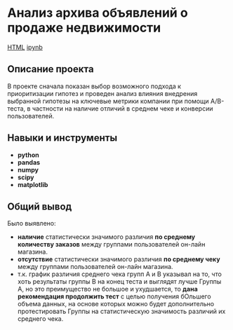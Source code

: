 # Анализ архива объявлений о продаже недвижимости 
[HTML](https://raw.githubusercontent.com/hksoda/portfolio/main/Research_real_estate/real_estate_spb.html)     [ipynb](https://github.com/hksoda/portfolio/blob/36955ef308eae1e21189583c1c61e9da7029d242/Research_real_estate/real_estate_spb.ipynb)

## Описание проекта

В проекте сначала показан выбор возможного подхода к приоритизации гипотез и проведен анализ влияния внедрения выбранной гипотезы на ключевые метрики компании при помощи A/B-теста, в частности на наличие отличий в среднем чеке и конверсии пользователей.


## Навыки и инструменты

- **python**
- **pandas**
- **numpy**
- **scipy**
- **matplotlib**

## 

## Общий вывод

Было выявлено:
- **наличие** статистически значимого различия **по среднему количеству заказов** между группами пользователей он-лайн магазина. 
- **отсутствие** статистически значимого различия **по среднему чеку** между группами пользователей он-лайн магазина.
- т.к. график различия среднего чека групп А и В указывал на то, что хоть результаты группы B на конец теста и выглядят лучше Группы А, но это преимущество не большое и ухудшается, то **дана рекомендация продолжить тест** с целью получения бОльшего объема данных, на основе которых можно будет дополнительно протестировать Группы на статистическую значимость различий их среднего чека. 
